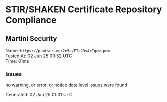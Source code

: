 # STIR/SHAKEN Certificate Repository Compliance

## Martini Security

Name: `https://p.mtsec.me/2e5a/FTn29vAxIgow.pem`\
Tested At: 02 Jun 25 00:52 UTC\
Time: 81ms

### Issues

no warning, or error, or notice date level issues were found

Generated: 02 Jun 25 01:01 UTC
